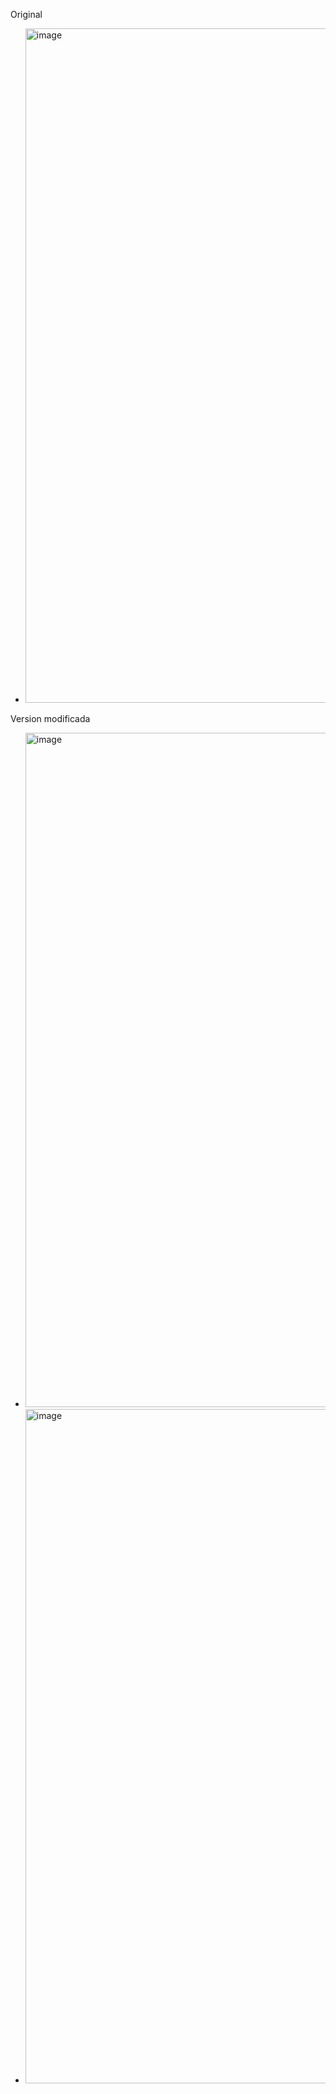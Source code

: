 Original
* <img width="1919" height="1079" alt="image" src="https://github.com/user-attachments/assets/1aaff47a-4c7e-480f-9d49-296a4d876f5b" />

Version modificada
* <img width="1919" height="1079" alt="image" src="https://github.com/user-attachments/assets/3e2357c7-4e88-4dc8-9381-c738e0dfde25" />
* <img width="1919" height="1079" alt="image" src="https://github.com/user-attachments/assets/05ba9857-e838-4428-b9dc-3d61a6e97711" />

